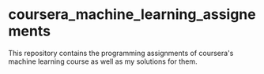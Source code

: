 # coursera_machine_learning_assignements
This repository contains the programming assignments of coursera's machine learning course as well as my solutions for them.
